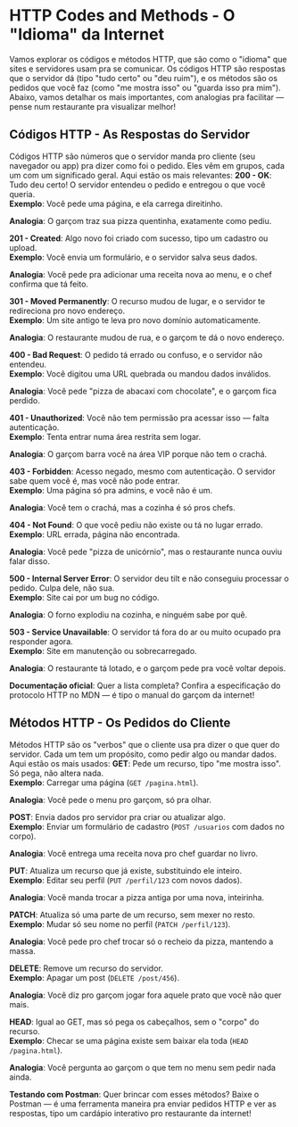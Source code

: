 # HTTP Codes and Methods - O "Idioma" da Internet
Vamos explorar os códigos e métodos HTTP, que são como o "idioma" que sites e servidores usam pra se comunicar. Os códigos HTTP são respostas que o servidor dá (tipo "tudo certo" ou "deu ruim"), e os métodos são os pedidos que você faz (como "me mostra isso" ou "guarda isso pra mim"). Abaixo, vamos detalhar os mais importantes, com analogias pra facilitar — pense num restaurante pra visualizar melhor!
## Códigos HTTP - As Respostas do Servidor
Códigos HTTP são números que o servidor manda pro cliente (seu navegador ou app) pra dizer como foi o pedido. Eles vêm em grupos, cada um com um significado geral. Aqui estão os mais relevantes:
**200 - OK**: Tudo deu certo! O servidor entendeu o pedido e entregou o que você queria.  
**Exemplo**: Você pede uma página, e ela carrega direitinho.

**Analogia**: O garçom traz sua pizza quentinha, exatamente como pediu.

**201 - Created**: Algo novo foi criado com sucesso, tipo um cadastro ou upload.  
**Exemplo**: Você envia um formulário, e o servidor salva seus dados.

**Analogia**: Você pede pra adicionar uma receita nova ao menu, e o chef confirma que tá feito.

**301 - Moved Permanently**: O recurso mudou de lugar, e o servidor te redireciona pro novo endereço.  
**Exemplo**: Um site antigo te leva pro novo domínio automaticamente.

**Analogia**: O restaurante mudou de rua, e o garçom te dá o novo endereço.

**400 - Bad Request**: O pedido tá errado ou confuso, e o servidor não entendeu.  
**Exemplo**: Você digitou uma URL quebrada ou mandou dados inválidos.

**Analogia**: Você pede "pizza de abacaxi com chocolate", e o garçom fica perdido.

**401 - Unauthorized**: Você não tem permissão pra acessar isso — falta autenticação.  
**Exemplo**: Tenta entrar numa área restrita sem logar.

**Analogia**: O garçom barra você na área VIP porque não tem o crachá.

**403 - Forbidden**: Acesso negado, mesmo com autenticação. O servidor sabe quem você é, mas você não pode entrar.  
**Exemplo**: Uma página só pra admins, e você não é um.

**Analogia**: Você tem o crachá, mas a cozinha é só pros chefs.

**404 - Not Found**: O que você pediu não existe ou tá no lugar errado.  
**Exemplo**: URL errada, página não encontrada.

**Analogia**: Você pede "pizza de unicórnio", mas o restaurante nunca ouviu falar disso.

**500 - Internal Server Error**: O servidor deu tilt e não conseguiu processar o pedido. Culpa dele, não sua.  
**Exemplo**: Site cai por um bug no código.

**Analogia**: O forno explodiu na cozinha, e ninguém sabe por quê.

**503 - Service Unavailable**: O servidor tá fora do ar ou muito ocupado pra responder agora.  
**Exemplo**: Site em manutenção ou sobrecarregado.

**Analogia**: O restaurante tá lotado, e o garçom pede pra você voltar depois.

**Documentação oficial**: Quer a lista completa? Confira a especificação do protocolo HTTP no MDN — é tipo o manual do garçom da internet!

## Métodos HTTP - Os Pedidos do Cliente
Métodos HTTP são os "verbos" que o cliente usa pra dizer o que quer do servidor. Cada um tem um propósito, como pedir algo ou mandar dados. Aqui estão os mais usados:
**GET**: Pede um recurso, tipo "me mostra isso". Só pega, não altera nada.  
**Exemplo**: Carregar uma página (`GET /pagina.html`).

**Analogia**: Você pede o menu pro garçom, só pra olhar.

**POST**: Envia dados pro servidor pra criar ou atualizar algo.  
**Exemplo**: Enviar um formulário de cadastro (`POST /usuarios` com dados no corpo).

**Analogia**: Você entrega uma receita nova pro chef guardar no livro.

**PUT**: Atualiza um recurso que já existe, substituindo ele inteiro.  
**Exemplo**: Editar seu perfil (`PUT /perfil/123` com novos dados).

**Analogia**: Você manda trocar a pizza antiga por uma nova, inteirinha.

**PATCH**: Atualiza só uma parte de um recurso, sem mexer no resto.  
**Exemplo**: Mudar só seu nome no perfil (`PATCH /perfil/123`).

**Analogia**: Você pede pro chef trocar só o recheio da pizza, mantendo a massa.

**DELETE**: Remove um recurso do servidor.  
**Exemplo**: Apagar um post (`DELETE /post/456`).

**Analogia**: Você diz pro garçom jogar fora aquele prato que você não quer mais.

**HEAD**: Igual ao GET, mas só pega os cabeçalhos, sem o "corpo" do recurso.  
**Exemplo**: Checar se uma página existe sem baixar ela toda (`HEAD /pagina.html`).

**Analogia**: Você pergunta ao garçom o que tem no menu sem pedir nada ainda.

**Testando com Postman**: Quer brincar com esses métodos? Baixe o Postman — é uma ferramenta maneira pra enviar pedidos HTTP e ver as respostas, tipo um cardápio interativo pro restaurante da internet!

